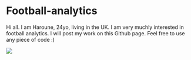 # Football-analytics

Hi all. I am Haroune, 24yo, living in the UK. I am very muchly interested in football analytics. I will post my work on this Github page.
Feel free to use any piece of code :)


![](https://komarev.com/ghpvc/?haroune99)
